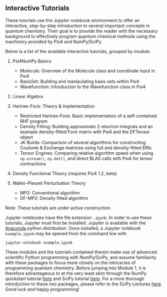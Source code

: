 ## Interactive Tutorials

These tutorials use the Jupyter notebook environment to offer an interactive, step-by-step introduction to several important concepts in quantum chemistry.  Their goal is to provide the reader with the necessary background to effectively program quantum chemical methods using the machinery provided by Psi4 and NumPy/SciPy.  

Below is a list of the available interactive tutorials, grouped by module:

1. Psi4NumPy Basics
    * Molecule: Overview of the Molecule class and coordinate input in Psi4
    * BasisSet: Building and manipulating basis sets within Psi4
    * Wavefunction: Introduction to the Wavefunction class in Psi4

3. Linear Algebra

3. Hartree-Fock: Theory & Implementation
    * Restricted Hartree-Fock: Basic implementation of a self-contained RHF program
    * Density Fitting: Building approximate 2-electron integrals and an example density-fitted Fock matrix with Psi4 and the DFTensor object
    * JK Builds: Comparison of several algorithms for constructing Coulomb & Exchange matrices using full and density-fitted ERIs
    * Tensor Engines: Comparing relative algorithm speed when using `np.einsum()`, `np.dot()`, and direct BLAS calls with Psi4 for tensor contractions

4. Density Functional Theory (requires Psi4 1.2, beta)

5. Møller–Plesset Perturbation Theory 
    * MP2: Conventional algorithm
    * DF-MP2: Density fitted algorithm


Note: These tutorials are under active construction.

Jupyter notebooks have the file extension `.ipynb`.  In order to use these tutorials, Jupyter must first be installed.  Jupyter is available with the [Anaconda](https://www.continuum.io/downloads) python distribution.  Once installed, a Jupyter notebook `example.ipynb` may be opened from the command line with
```
jupyter-notebook example.ipynb
```

These modules and the tutorials contained therein make use of advanced scientific Python programming with NumPy/SciPy, and assume familiarity with these packages to focus more closely on the intricacies of programming quantum chemistry.  Before jumping into Module 1, it is therefore advantageous to at the very least skim through the NumPy quickstart tutorial [here](https://docs.scipy.org/doc/numpy-dev/user/quickstart.html) and SciPy tutorial [here](https://docs.scipy.org/doc/scipy/reference/tutorial/index.html).  For a more thorough introduction to these two packages, please refer to the SciPy Lectures [here](http://www.scipy-lectures.org/).  Good luck and happy programming!
